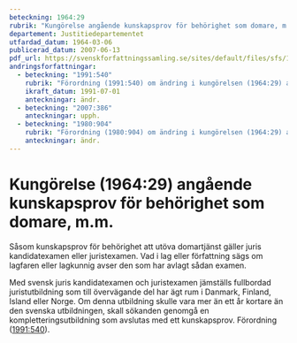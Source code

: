 ```yaml
---
beteckning: 1964:29
rubrik: "Kungörelse angående kunskapsprov för behörighet som domare, m.m."
departement: Justitiedepartementet
utfardad_datum: 1964-03-06
publicerad_datum: 2007-06-13
pdf_url: https://svenskforfattningssamling.se/sites/default/files/sfs/1964-03/SFS1964-29.pdf
andringsforfattningar:
  - beteckning: "1991:540"
    rubrik: "Förordning (1991:540) om ändring i kungörelsen (1964:29) angående kunskapsprov för behörighet som domare, m.m."
    ikraft_datum: 1991-07-01
    anteckningar: ändr.
  - beteckning: "2007:386"
    anteckningar: upph.
  - beteckning: "1980:904"
    rubrik: "Förordning (1980:904) om ändring i kungörelsen (1964:29) angående kunskapsprov för behörighet som domare, m.m."
    anteckningar: ändr.
---
```


# Kungörelse (1964:29) angående kunskapsprov för behörighet som domare, m.m.

Såsom kunskapsprov för behörighet att utöva domartjänst gäller juris kandidatexamen eller juristexamen. Vad i lag eller författning sägs om lagfaren eller lagkunnig avser den som har avlagt sådan examen.

Med svensk juris kandidatexamen och juristexamen jämställs fullbordad juristutbildning som till övervägande del har ägt rum i Danmark, Finland, Island eller Norge. Om denna utbildning skulle vara mer än ett år kortare än den svenska utbildningen, skall sökanden genomgå en kompletteringsutbildning som avslutas med ett kunskapsprov. Förordning ([1991:540](https://selex.se/eli/sfs/1991/540)).